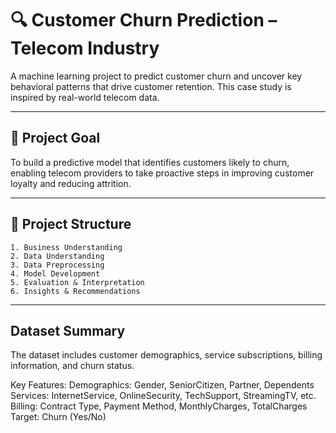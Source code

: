 # 🔍 Customer Churn Prediction – Telecom Industry

A machine learning project to predict customer churn and uncover key behavioral patterns that drive customer retention. This case study is inspired by real-world telecom data.

---

## 🎯 Project Goal

To build a predictive model that identifies customers likely to churn, enabling telecom providers to take proactive steps in improving customer loyalty and reducing attrition.

---

## 🧱 Project Structure

```text
1. Business Understanding
2. Data Understanding
3. Data Preprocessing
4. Model Development
5. Evaluation & Interpretation
6. Insights & Recommendations
```
---

## Dataset Summary
The dataset includes customer demographics, service subscriptions, billing information, and churn status.

Key Features:
Demographics: Gender, SeniorCitizen, Partner, Dependents
Services: InternetService, OnlineSecurity, TechSupport, StreamingTV, etc.
Billing: Contract Type, Payment Method, MonthlyCharges, TotalCharges
Target: Churn (Yes/No)
